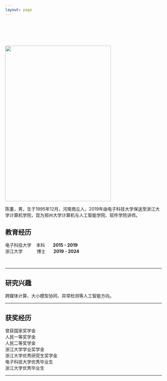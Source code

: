 ```yaml
---
layout: page
---
```


# &nbsp;

<img src="https://anfeather.github.io/chendong.jpg" class="floatpic" width="340" height="500">

陈董，男，生于1995年12月，河南商丘人，2019年由电子科技大学保送至浙江大学计算机学院，现为郑州大学计算机与人工智能学院、软件学院讲师。


## 教育经历


 电子科技大学 &nbsp;&nbsp; 本科 &nbsp;&emsp; **2015 - 2019** <br>
 浙江大学 &nbsp;&emsp;&nbsp;&nbsp;&nbsp;&nbsp;&nbsp; 博士  &nbsp;&emsp;   **2019 - 2024** <br>


<br>

---

## 研究兴趣

跨媒体计算、大小模型协同、异常检测等人工智能方向。

---
## 获奖经历
曾获国家奖学金 <br>
人民一等奖学金 <br>
人民二等奖学金 <br>
浙江大学学业奖学金<br>
浙江大学优秀研究生奖学金<br>
电子科技大学优秀毕业生<br>
浙江大学优秀毕业生

---


<!-- - Internet of Everything (IoE)
- Industrial Automation
- Network and Cybersecurity
- Applied Machine Learning
- [My latest research proposal](https://caihanlin.com/file/proposal-2023.pdf) 🔗

My current research focuses on practical problems that artificial intelligence faces in real life. My interests are on the **Machine Learning** and its applications in **Industrial IoT**. In a word, advanced technologies like ML and IoT positively influence the life of everybody.  I wish to devote my talent to this meaningful cause and bring well-being to society. -->

<!-- <br>

--- -->
<!-- 
## 最新动态

- **Dec 2023：**一篇论文被AAAI2024接收，加拿大见! -->


<!-- <br> -->

<!-- <blockquote class="twitter-tweet"><p lang="en" dir="ltr">I&#39;m thrilled to share that I have been awarded the AAAI 2024 Undergraduate Scholarship and will be attending the AAAI Conference in Vancouver this coming February.<br><br>I am also looking for PhD to start in 2025 Fall. Contact me if you have any leads! 😁 <a href="https://t.co/GxdTPnCzE6">pic.twitter.com/GxdTPnCzE6</a></p>&mdash; Hanlin CAI (seeking a PhD position 2025) (@lancecai2002) <a href="https://twitter.com/lancecai2002/status/1738533328490463639?ref_src=twsrc%5Etfw">December 23, 2023</a></blockquote> <script async src="https://platform.twitter.com/widgets.js" charset="utf-8"></script> -->
